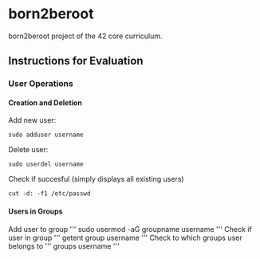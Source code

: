 # born2beroot
born2beroot project of the 42 core curriculum.

## Instructions for Evaluation
### User Operations
#### Creation and Deletion
Add new user:
```
sudo adduser username
```
Delete user:
```
sudo userdel username
```
Check if succesful (simply displays all existing users)
```
cut -d: -f1 /etc/passwd
```
#### Users in Groups
Add user to group
'''
sudo usermod -aG groupname username
'''
Check if user in group
'''
getent group username
'''
Check to which groups user belongs to
'''
groups username
'''
